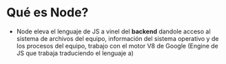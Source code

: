 # Qué es Node?

* Node eleva el lenguaje de JS a vinel del **backend** dandole acceso al sistema de archivos del equipo, información del sistema operativo y de los procesos del equipo, trabajo con el motor V8 de Google (Engine de JS que trabaja traduciendo el lenguaje a)